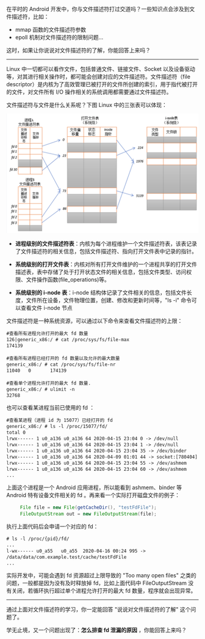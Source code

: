 在平时的 Android 开发中，你与文件描述符打过交道吗？一些知识点会涉及到文件描述符，比如：

- mmap 函数的文件描述符参数
- epoll 机制对文件描述符的限制问题...

这时，如果让你说说对文件描述符的了解，你能回答上来吗？

--- 

Linux 中一切都可以看作文件，包括普通文件、链接文件、Socket 以及设备驱动等，对其进行相关操作时，都可能会创建对应的文件描述符。文件描述符（file descriptor）是内核为了高效管理已被打开的文件所创建的索引，用于指代被打开的文件，对文件所有 I/O 操作相关的系统调用都需要通过文件描述符。

文件描述符与文件是什么关系呢？下图 Linux 中的三张表可以体现： 

![](/img/fd.png)

- **进程级别的文件描述符表**：内核为每个进程维护一个文件描述符表，该表记录了文件描述符的相关信息，包括文件描述符、指向打开文件表中记录的指针。

- **系统级别的打开文件表**：内核对所有打开文件维护的一个进程共享的打开文件描述表，表中存储了处于打开状态文件的相关信息，包括文件类型、访问权限、文件操作函数(file_operations)等。

- **系统级别的 i-node 表**：i-node 结构体记录了文件相关的信息，包括文件长度，文件所在设备，文件物理位置，创建、修改和更新时间等，"ls -i" 命令可以查看文件 i-node 节点

文件描述符是一种系统资源，可以通过以下命令来查看文件描述符的上限：
```shell script
#查看所有进程允许打开的最大 fd 数量
126|generic_x86:/ # cat /proc/sys/fs/file-max
174139

#查看所有进程已经打开的 fd 数量以及允许的最大数量
generic_x86:/ # cat /proc/sys/fs/file-nr
11040   0       174139

#查看单个进程允许打开的最大 fd 数量.
generic_x86:/ # ulimit -n
32768
```
也可以查看某进程当前已使用的 fd ：
```shell script
#查看某进程（进程 id 为 15077）已经打开的 fd
generic_x86:/ # ls -l /proc/15077/fd/
total 0
lrwx------ 1 u0_a136 u0_a136 64 2020-04-15 23:04 0 -> /dev/null
lrwx------ 1 u0_a136 u0_a136 64 2020-04-15 23:04 1 -> /dev/null
lrwx------ 1 u0_a136 u0_a136 64 2020-04-15 23:04 35 -> /dev/binder
lrwx------ 1 u0_a136 u0_a136 64 2020-04-09 01:01 44 -> socket:[780404]
lrwx------ 1 u0_a136 u0_a136 64 2020-04-15 23:04 55 -> /dev/ashmem
lrwx------ 1 u0_a136 u0_a136 64 2020-04-15 23:04 60 -> /dev/ashmem
...
```

上面这个进程是一个 Android 应用进程，所以能看到 ashmem、binder 等 Android 特有设备文件相关的 fd 。再来看一个实际打开磁盘文件的例子：
```java
     File file = new File(getCacheDir(), "testFdFile");
     FileOutputStream out = new FileOutputStream(file);
```

执行上面代码后会申请一个对应的 fd：
```shell script
# ls -l /proc/{pid}/fd/
...
l-wx------ u0_a55   u0_a55  2020-04-16 00:24 995 -> /data/data/com.example.test/cache/testFdFile
...
```

实际开发中，可能会遇到 fd 资源超过上限导致的 "Too many open files" 之类的问题，一般都是因为没有及时释放掉 fd，比如上面代码中 FileOutputStream 没有关闭，若循环执行超过单个进程允许打开的最大 fd 数量，程序就会出现异常。

--- 

通过上面对文件描述符的学习，你一定能回答 "说说对文件描述符的了解" 这个问题了。

学无止境，又一个问题出现了：**怎么排查 fd 泄漏的原因** ，你能回答上来吗？